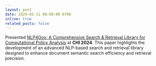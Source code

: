 ```yaml
---
layout: post
date: 2024-05-11 08:00:00-0700
inline: true
related_posts: false
---
```

Presented [NLP4Gov: A Comprehensive Search & Retrieval Library for Computational Policy Analysis](https://dl.acm.org/doi/abs/10.1145/3613905.3650810) at **CHI 2024**. This paper highlights the development of an advanced NLP-based search and retrieval library designed to enhance document semantic search efficiency and retrieval precision.
